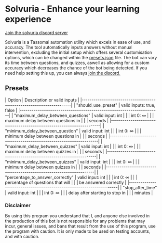 <h1 align:center>Solvuria - Enhance your learning experience</h1>

[Join the solvuria discord server](https://discord.gg/vAEapP38s6)<br>

Solvuria is a Tassomai automation utility which excels in ease of use, and accuracy.
The tool automatically inputs answers without manual intervention, excluding the initial setup which offers several customisation options,
which can be changed within the [presets.json](#Presets) file.
The bot can vary its time between questions, and quizzes, aswell as allowing for a custom accuracy which decreases 
the chance of the bot being detected.
If you need help setting this up, you can always [join the discord.](https://discord.gg/vAEapP38s6)

## Presets

| Option                            | Description or valid inputs        |
|------------------------------------------------------------------------|
| "should_use_preset"               | valid inputs: true, false          |
|------------------------------------------------------------------------|
| "maximum_delay_between_questions" | valid input: int                   |
|                                   | int 0: ∞                           |
|                                   | maximum delay between questions in |
|                                   | seconds                            |
|------------------------------------------------------------------------|
| "minimum_delay_between_question"  | valid input: int                   |
|                                   | int 0: ∞                           |
|                                   | minimum delay between questions in |
|                                   | seconds                            |
|------------------------------------------------------------------------|
| "maximum_delay_between_quizzes"   | valid input: int                   |
|                                   | int 0: ∞                           |
|                                   | maximum delay between quizzes in   |
|                                   | seconds                            |
|------------------------------------------------------------------------|
| "minimum_delay_between_quizzes"   | valid input: int                   |
|                                   | int 0: ∞                           |
|                                   | minimum delay between quizzes in   |
|                                   | seconds                            |
|------------------------------------------------------------------------|
| "percentage_to_answer_correctly"  | valid input: int                   |
|                                   | int 0: ∞                           |
|                                   | percentage of questions that will  |
|                                   | be answered correctly              |
|------------------------------------------------------------------------|
| "stop_after_time"                 | valid input: int                   |
|                                   | int 0: ∞                           |
|                                   | delay after starting to stop in    |
|                                   | minutes                            |

### Disclaimer
By using this program you understand that I, and anyone else involved in the production of this bot is not responsible for any problems
that may incur, general issues, and bans that result from the use of this program, use the program with caution.
It is only made to be used on testing accounts, and with caution. 


